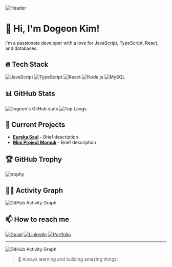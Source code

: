 ![Header](https://capsule-render.vercel.app/api?type=waving&color=gradient&height=200&section=header&text=Dogeon's%20GitHub&fontSize=40&fontAlignY=35&desc=Welcome%20to%20my%20profile!&descSize=20&descAlignY=55)

# 👋 Hi, I'm Dogeon Kim!
I'm a passionate developer with a love for JavaScript, TypeScript, React, and databases.

## 🔥 Tech Stack
![JavaScript](https://img.shields.io/badge/JavaScript-F7DF1E?style=for-the-badge&logo=javascript&logoColor=black)
![TypeScript](https://img.shields.io/badge/TypeScript-3178C6?style=for-the-badge&logo=typescript&logoColor=white)
![React](https://img.shields.io/badge/React-61DAFB?style=for-the-badge&logo=react&logoColor=black)
![Node.js](https://img.shields.io/badge/Node.js-339933?style=for-the-badge&logo=nodedotjs&logoColor=white)
![MySQL](https://img.shields.io/badge/MySQL-4479A1?style=for-the-badge&logo=mysql&logoColor=white)

## 📊 GitHub Stats
![Dogeon's GitHub stats](https://github-readme-stats.vercel.app/api?username=dogeonkim1&show_icons=true&theme=radical)
![Top Langs](https://github-readme-stats.vercel.app/api/top-langs/?username=dogeonkim1&layout=compact&theme=radical)

## 🚀 Current Projects
- **[Eureka Ssul](https://github.com/pillow12360/eureka-ssul)** - Brief description
- **[Mini Project Momuk](https://github.com/mini-project-03/Backend3)** - Brief description

## 🏆 GitHub Trophy
![trophy](https://github-profile-trophy.vercel.app/?username=dogeonkim1&theme=onedark)

## 🏃‍♂️ Activity Graph
![GitHub Activity Graph](https://github-readme-activity-graph.vercel.app/graph?username=dogeonkim1&theme=react-dark)

## 📫 How to reach me
[![Gmail](https://img.shields.io/badge/Gmail-d14836?style=for-the-badge&logo=gmail&logoColor=white)](mailto:your-email@gmail.com)
[![LinkedIn](https://img.shields.io/badge/LinkedIn-0077B5?style=for-the-badge&logo=linkedin&logoColor=white)](https://www.linkedin.com/in/yourprofile)
[![Portfolio](https://img.shields.io/badge/Portfolio-000000?style=for-the-badge&logo=firefox&logoColor=white)](https://your-portfolio.com)

---
![GitHub Activity Graph](https://github-readme-activity-graph.vercel.app/graph?username=dogeonkim1&theme=github)



> 🚀 Always learning and building amazing things!
